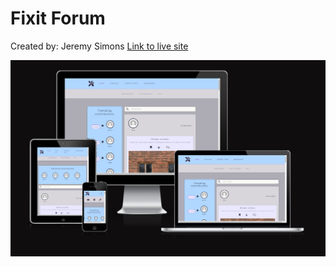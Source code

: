 # Fixit Forum

Created by: Jeremy Simons
[Link to live site](https://ci-pp5-fixit-eda4cb59906b.herokuapp.com/)

<img src="docs/responsive.png" alt="A selection of different screen sizes showing the app home page.">